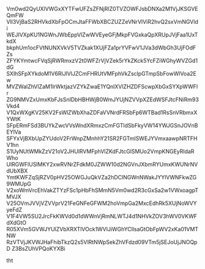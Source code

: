 Vm0wd2QyUXlVWGxXYTFwUFZsZFNjRlZ0TVZOWFJsbDNXa2M1VjJKSGVEQmFW
Vll3VjBaS2RHVkdXbFpOCmJtaFFWbXBCZUZZeVNrVlViR2hvQ2sxVmNGVldi
WEJIVXpKU1NGWnJWbEppVlZwWVEyeGFjMkpFVGxkaQpXRUpJVjFaa1UxTkdX
bkphUm1ocFVtNUNXVkV5TVZkak1XUjFZa1prYVFwV1JVa3dWbGh3UjFOdFZs
ZFYKYmtwcFVqSjRWRmxzV2t0WFZrVjVZek5rYkZKck5YcFZiWGhyWVZGd1dG
SXlhSFpXYkdoM1V6RlJlVlJZCmFHRUtVMFphVkZsclpGTmpSbFowWlVoa2Ew
MVZWalZhVlZaM1lrWktjazVZYkZwaE1YQnlXVlZHZDFScwpXbGxSYXpWWFlr
ZG9NMVZxUmxKbFJsSnlDbHBHWjB0WmJYUjNZVVpXZEdWSFJtcFNiRm93Vkd4
V1QxWXgKV25KV2FsWlZWbXhaZDFaVVNrdFRSbFp6WTBad1RsSnVRbmxXYWtK
SFpERmFSd3BUYkZwcVVsWndXRmxzCmFGTldSbFkyVW14YWJGSnJOVnBEYlVa
SFYxVjBXbUpZYUdoV2FrWnpZMnhhY21SR2FGTmlSWEJYVmxaawpNRTFHV1hn
S1UyNUtWMkZzV21oV2JHUlRVMFphVlZKdFJtcGlSMUo2VmpKNGEyRldaRWho
UlRGWFlUSlMKY2xwRVNrZFdkM0JZWW10d2NGVnJXbmRYUmxKWUNrNVdUbXBX
YmtKWFZqSjRZV0pHV25OWGJuQkVZa2hDClNGWnNWakJYYlVWNFkwZG9WMUpG
V2xoWmVrcEhVakZTYzFSc1pHbFhSMmN5Vm0wd2R3cGxSa2w1VWxoagpTMVJX
V25OVmJVVjVZVVprV21FeGNFeGFWM2hoVmpGa2MxcEdhRk5XUjNoWVYyeFdZ
V1F4VW5SU2JrcFkKWVd0d1dWWnVjRmNLWTJ4d1NHVkZOV3hWV0VKWFdXdGtO
R05XVm5GVWJYUlZVbXRXTlVOck1WVlJiWGhYCllsaGtObFpWV2xKa01VMTNW
RzVTVjJKVWJHaFhibTkzQ2s5VlRtNWpSekZhVFdzd09VTm5jSEJoUjJNOQpD
Z3BsZUhVPQoKYXBi

tht